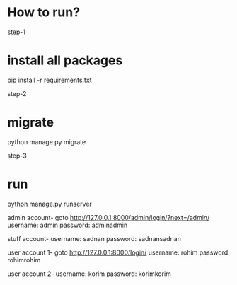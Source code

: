 # How to run?

step-1
# install all packages
pip install -r requirements.txt

step-2
# migrate
python manage.py migrate

step-3
# run
python manage.py runserver

admin account- goto http://127.0.0.1:8000/admin/login/?next=/admin/
username: admin
password: adminadmin

stuff account-
username: sadnan
password: sadnansadnan

user account 1- goto http://127.0.0.1:8000/login/
username: rohim
password: rohimrohim

user account 2-
username: korim
password: korimkorim